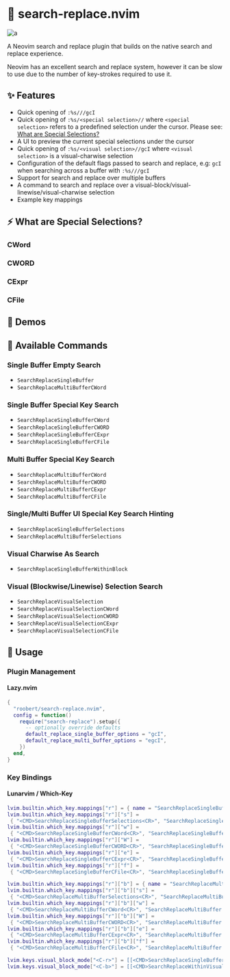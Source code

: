 # :monocle_face: search-replace.nvim

![a](https://user-images.githubusercontent.com/226654/210119753-8951db87-e7e1-48c7-a75d-e3c5f222d702.gif)

A Neovim search and replace plugin that builds on the native search and replace experience.

Neovim has an excellent search and replace system, however it can be slow to use due to the
number of key-strokes required to use it.

## :sparkles: Features

* Quick opening of `:%s///gcI`
* Quick opening of `:%s/<special selection>//` where `<special selection>` refers to a
  predefined selection under the cursor. Please see: [What are Special Selections?](https://github.com/roobert/search-replace.nvim#what-are-special-selection)
* A UI to preview the current special selections under the cursor
* Quick opening of `:%s/<visual selection>//gcI` where `<visual selection>` is a
  visual-charwise selection
* Configuration of the default flags passed to search and replace, e.g: `gcI` when
  searching across a buffer with `:%s///gcI`
* Support for search and replace over multiple buffers
* A command to search and replace over a visual-block/visual-linewise/visual-charwise
  selection
* Example key mappings

## :zap: What are Special Selections?

### CWord

### CWORD

### CExpr

### CFile

## :movie_camera: Demos

## :microscope: Available Commands

### Single Buffer Empty Search

* `SearchReplaceSingleBuffer`
* `SearchReplaceMultiBufferCWord`

### Single Buffer Special Key Search

* `SearchReplaceSingleBufferCWord`
* `SearchReplaceSingleBufferCWORD`
* `SearchReplaceSingleBufferCExpr`
* `SearchReplaceSingleBufferCFile`

### Multi Buffer Special Key Search

* `SearchReplaceMultiBufferCWord`
* `SearchReplaceMultiBufferCWORD`
* `SearchReplaceMultiBufferCExpr`
* `SearchReplaceMultiBufferCFile`

### Single/Multi Buffer UI Special Key Search Hinting

* `SearchReplaceSingleBufferSelections`
* `SearchReplaceMultiBufferSelections`

### Visual Charwise As Search

* `SearchReplaceSingleBufferWithinBlock`

### Visual (Blockwise/Linewise) Selection Search

* `SearchReplaceVisualSelection`
* `SearchReplaceVisualSelectionCWord`
* `SearchReplaceVisualSelectionCWORD`
* `SearchReplaceVisualSelectionCExpr`
* `SearchReplaceVisualSelectionCFile`

## :rocket: Usage

### Plugin Management

#### Lazy.nvim

``` lua
{
  "roobert/search-replace.nvim",
  config = function()
    require("search-replace").setup({
      -- optionally override defaults
      default_replace_single_buffer_options = "gcI",
      default_replace_multi_buffer_options = "egcI",
    })
  end,
}
```

### Key Bindings

#### Lunarvim / Which-Key

``` lua
lvim.builtin.which_key.mappings["r"] = { name = "SearchReplaceSingleBuffer" }
lvim.builtin.which_key.mappings["r"]["s"] =
 { "<CMD>SearchReplaceSingleBufferSelections<CR>", "SearchReplaceSingleBuffer [s]elction list" }
lvim.builtin.which_key.mappings["r"]["w"] =
 { "<CMD>SearchReplaceSingleBufferCWord<CR>", "SearchReplaceSingleBuffer [w]ord" }
lvim.builtin.which_key.mappings["r"]["W"] =
 { "<CMD>SearchReplaceSingleBufferCWORD<CR>", "SearchReplaceSingleBuffer [W]ORD" }
lvim.builtin.which_key.mappings["r"]["e"] =
 { "<CMD>SearchReplaceSingleBufferCExpr<CR>", "SearchReplaceSingleBuffer [e]xpr" }
lvim.builtin.which_key.mappings["r"]["f"] =
 { "<CMD>SearchReplaceSingleBufferCFile<CR>", "SearchReplaceSingleBuffer [f]ile" }

lvim.builtin.which_key.mappings["r"]["b"] = { name = "SearchReplaceMultiBuffer" }
lvim.builtin.which_key.mappings["r"]["b"]["s"] =
 { "<CMD>SearchReplaceMultiBufferSelections<CR>", "SearchReplaceMultiBuffer [s]elction list" }
lvim.builtin.which_key.mappings["r"]["b"]["w"] =
 { "<CMD>SearchReplaceMultiBufferCWord<CR>", "SearchReplaceMultiBuffer [w]ord" }
lvim.builtin.which_key.mappings["r"]["b"]["W"] =
 { "<CMD>SearchReplaceMultiBufferCWORD<CR>", "SearchReplaceMultiBuffer [W]ORD" }
lvim.builtin.which_key.mappings["r"]["b"]["e"] =
 { "<CMD>SearchReplaceMultiBufferCExpr<CR>", "SearchReplaceMultiBuffer [e]xpr" }
lvim.builtin.which_key.mappings["r"]["b"]["f"] =
 { "<CMD>SearchReplaceMultiBufferCFile<CR>", "SearchReplaceMultiBuffer [f]ile" }

lvim.keys.visual_block_mode["<C-r>"] = [[<CMD>SearchReplaceSingleBufferVisualSelection<CR>]]
lvim.keys.visual_block_mode["<C-b>"] = [[<CMD>SearchReplaceWithinVisualSelectionCWord<CR>]]
```
